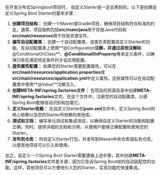 在开发分布式Springboot项目时， 自定义Starter是一定会用到的。以下是创建自定义Spring Boot Starter的基本步骤：

1. **创建项目结构：** 创建一个Maven或Gradle项目，确保项目结构符合标准的约定。通常，项目结构包括**src/main/java**用于存放Java代码和**src/main/resources**用于存放资源文件。
2. **编写自动配置类：** 创建一个自动配置类，该类负责配置自定义Starter的功能。在自动配置类上使用**@Configuration**注解，并通过其他注解如**@ConditionalOnClass**、**@ConditionalOnProperty**等来定义条件，以确保只有在满足特定条件时才会应用配置。
3. **提供属性配置：** 如果您的Starter需要配置属性，可以在**src/main/resources/application.properties**或**src/main/resources/application.yml**中定义属性。这些属性可以在自动配置类中使用**@Value**注解注入。
4. **创建****META-INF/spring.factories****文件：** 在项目的资源目录中创建**META-INF/spring.factories**文件。在这个文件中，注册您的自动配置类，以便Spring Boot能够自动识别和加载它。
5. **定义Starter依赖：** 在自定义Starter的**pom.xml**文件中，定义Spring Boot的核心依赖以及您的Starter所依赖的其他库。
6. **测试和文档：** 编写单元测试和集成测试，以确保自定义Starter的功能和配置正确。同时，提供详细的文档和示例，以便用户能够正确配置和使用您的Starter。
7. **发布到仓库：** 将自定义Starter打包，并发布到Maven中央仓库或私有仓库，以便其他项目可以引入和使用。

总之，自定义一个Spring Boot Starter需要遵循上述步骤，其中创建**META-INF/spring.factories**文件是关键，因为它告诉Spring Boot如何自动装配您的功能。这样，其他项目可以方便地引入您的Starter，实现功能的快速集成。

